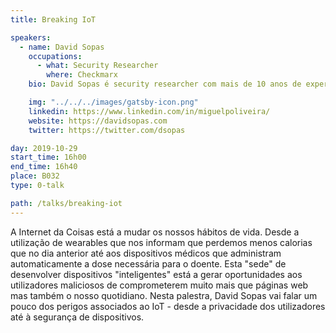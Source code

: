 ```yaml
---
title: Breaking IoT

speakers:
  - name: David Sopas
    occupations:
      - what: Security Researcher
        where: Checkmarx
    bio: David Sopas é security researcher com mais de 10 anos de experiência. Atualmente lidera uma equipa de researchers da Checkmarx, é co-fundador da Char49 e Pentester da Cobalt. Foi reconhecido publicamente por encontrar falhas em empresas como Google, Microsoft, Adobe, eBay, Amazon e muitas outras. Alguns trabalhos de research do David já foram apresentados em conferências de segurança, como por exemplo, na Defcon, BSides e OWASP Appsec.

    img: "../../../images/gatsby-icon.png"
    linkedin: https://www.linkedin.com/in/miguelpoliveira/
    website: https://davidsopas.com
    twitter: https://twitter.com/dsopas

day: 2019-10-29
start_time: 16h00
end_time: 16h40
place: B032
type: 0-talk

path: /talks/breaking-iot
---
```


A Internet da Coisas está a mudar os nossos hábitos de vida. Desde a utilização de wearables que nos informam que perdemos menos calorias que no dia anterior até aos dispositivos médicos que administram automaticamente a dose necessária para o doente. Esta "sede" de desenvolver dispositivos "inteligentes" está a gerar oportunidades aos
utilizadores maliciosos de comprometerem muito mais que páginas web mas também o nosso quotidiano.
Nesta palestra, David Sopas vai falar um pouco dos perigos associados ao IoT - desde a privacidade dos utilizadores até à segurança de dispositivos.
